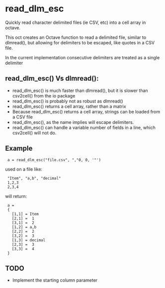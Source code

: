 # read_dlm_esc
Quickly read character delimited files (ie CSV, etc) into a cell array in octave.

This oct creates an Octave function to read a delimited file, similar to dlmread(),
but allowing for delimiters to be escaped, like quotes in a CSV file.

In the current implementation consecutive delimiters are treated as a single delimiter

read_dlm_esc() Vs dlmread():
-------------------------
   - read_dlm_esc() is much faster than dlmread(), but it is slower than csv2cell() from the io package
   - read_dlm_esc() is probably not as robust as dlmread()
   - read_dlm_esc() returns a cell array, rather than a matrix
   - Because read_dlm_esc() returns a cell array, strings can be loaded from a CSV file
   - read_dlm_esc(), as the name implies will escape delimiters. 
   - read_dlm_esc() can handle a variable number of fields in a line, which csv2cell() will not do.
     
Example
-------

     a = read_dlm_esc("file.csv", ","0, 0, '"')

used on a file like:

     "Item", "a,b", "decimal"
     1,2,3
     2,3,4

will return:

     a = 
     {
       [1,1] = Item
       [2,1] =  1
       [3,1] =  2
       [1,2] = a,b
       [2,2] =  2
       [3,2] =  3
       [1,3] = decimal
       [2,3] =  3
       [3,3] =  4
     }

TODO
----
   - Implement the starting column parameter
